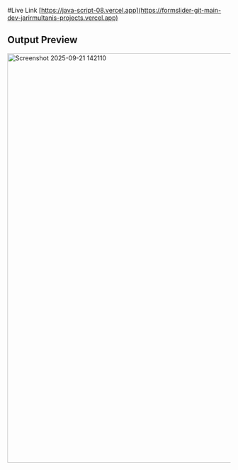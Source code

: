 #Live Link 
[https://java-script-08.vercel.app](https://formslider-git-main-dev-jarirmultanis-projects.vercel.app)

<h2>Output Preview</h2>

<img width="1919" height="924" alt="Screenshot 2025-09-21 142110" src="https://github.com/user-attachments/assets/5369baa2-a6d7-4309-a475-6e115330df60" />
